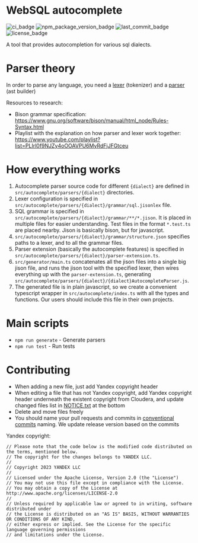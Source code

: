 # WebSQL autocomplete

![ci_badge](https://img.shields.io/github/actions/workflow/status/gravity-ui/websql-autocomplete/ci.yml)
![npm_package_version_badge](https://img.shields.io/npm/v/websql-autocomplete)
![last_commit_badge](https://img.shields.io/github/last-commit/gravity-ui/websql-autocomplete)
![license_badge](https://img.shields.io/github/license/gravity-ui/websql-autocomplete)

A tool that provides autocompletion for various sql dialects.

# Parser theory

In order to parse any language, you need a [lexer](https://en.wikipedia.org/wiki/Lexical_analysis) (tokenizer) and a [parser](https://en.wikipedia.org/wiki/Parsing#Parser) (ast builder)

Resources to research:

- Bison grammar specification: https://www.gnu.org/software/bison/manual/html_node/Rules-Syntax.html
- Playlist with the explanation on how parser and lexer work together: https://www.youtube.com/playlist?list=PLIrl0f9NJZy4oOOAVPU6MyRdFjJFGtceu

# How everything works

1. Autocomplete parser source code for different `{dialect}` are defined in `src/autocomplete/parsers/{dialect}` directories.
2. Lexer configuration is specified in `src/autocomplete/parsers/{dialect}/grammar/sql.jisonlex` file.
3. SQL grammar is specified in `src/autocomplete/parsers/{dialect}/grammar/**/*.jison`. It is placed in multiple files for easier understanding. Test files in the format `*.test.ts` are placed nearby. Jison is basically bison, but for javascript.
4. `src/autocomplete/parsers/{dialect}/grammar/structure.json` specifies paths to a lexer, and to all the grammar files.
5. Parser extension (basically the autocomplete features) is specified in `src/autocomplete/parsers/{dialect}/parser-extension.ts`.
6. `src/generator/main.ts` concatenates all the jison files into a single big jison file, and runs the jison tool with the specified lexer, then wires everything up with the `parser-extension.ts`, generating `src/autocomplete/parsers/{dialect}/{dialect}AutocompleteParser.js`.
7. The generated file is in plain javascript, so we create a convenient typescript wrapper in `src/autocomplete/index.ts` with all the types and functions. Our users should include this file in their own projects.

# Main scripts

- `npm run generate` - Generate parsers
- `npm run test` - Run tests

# Contributing

- When adding a new file, just add Yandex copyright header
- When editing a file that has not Yandex copyright, add Yandex copyright header underneath the existent copyright from Cloudera, and update changed files list in [NOTICE.txt](NOTICE.txt) at the bottom
- Delete and move files freely
- You should name your pull requests and commits in [conventional commits](https://www.conventionalcommits.org/en/v1.0.0/) naming. We update release version based on the commits

Yandex copyright:

```text
// Please note that the code below is the modified code distributed on the terms, mentioned below.
// The copyright for the changes belongs to YANDEX LLC.
//
// Copyright 2023 YANDEX LLC
//
// Licensed under the Apache License, Version 2.0 (the "License")
// You may not use this file except in compliance with the License.
// You may obtain a copy of the License at http://www.apache.org/licenses/LICENSE-2.0
//
// Unless required by applicable law or agreed to in writing, software distributed under
// the License is distributed on an "AS IS" BASIS, WITHOUT WARRANTIES OR CONDITIONS OF ANY KIND,
// either express or implied. See the License for the specific language governing permissions
// and limitations under the License.
```
